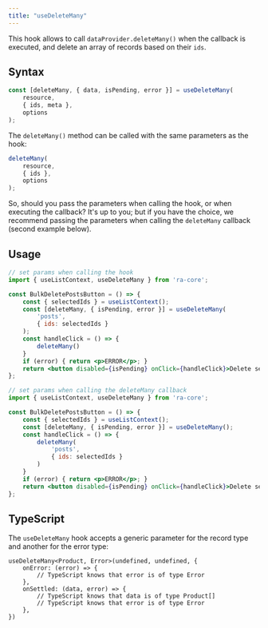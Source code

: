 ```yaml
---
title: "useDeleteMany"
---
```


This hook allows to call `dataProvider.deleteMany()` when the callback is executed, and delete an array of records based on their `ids`.

## Syntax

```jsx
const [deleteMany, { data, isPending, error }] = useDeleteMany(
    resource,
    { ids, meta },
    options
);
```

The `deleteMany()` method can be called with the same parameters as the hook:

```jsx
deleteMany(
    resource,
    { ids },
    options
);
```

So, should you pass the parameters when calling the hook, or when executing the callback? It's up to you; but if you have the choice, we recommend passing the parameters when calling the `deleteMany` callback (second example below).

## Usage

```jsx
// set params when calling the hook
import { useListContext, useDeleteMany } from 'ra-core';

const BulkDeletePostsButton = () => {
    const { selectedIds } = useListContext();
    const [deleteMany, { isPending, error }] = useDeleteMany(
        'posts',
        { ids: selectedIds }
    );
    const handleClick = () => {
        deleteMany()
    }
    if (error) { return <p>ERROR</p>; }
    return <button disabled={isPending} onClick={handleClick}>Delete selected posts</button>;
};

// set params when calling the deleteMany callback
import { useListContext, useDeleteMany } from 'ra-core';

const BulkDeletePostsButton = () => {
    const { selectedIds } = useListContext();
    const [deleteMany, { isPending, error }] = useDeleteMany();
    const handleClick = () => {
        deleteMany(
            'posts',
            { ids: selectedIds }
        )
    }
    if (error) { return <p>ERROR</p>; }
    return <button disabled={isPending} onClick={handleClick}>Delete selected posts</button>;
};
```

## TypeScript

The `useDeleteMany` hook accepts a generic parameter for the record type and another for the error type:

```tsx
useDeleteMany<Product, Error>(undefined, undefined, {
    onError: (error) => {
        // TypeScript knows that error is of type Error
    },
    onSettled: (data, error) => {
        // TypeScript knows that data is of type Product[]
        // TypeScript knows that error is of type Error
    },
})
```
